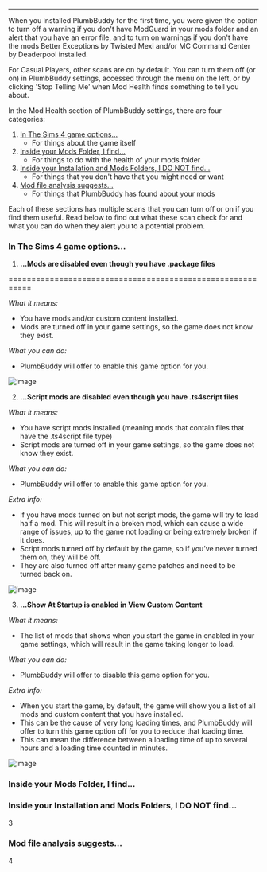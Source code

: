 ---

When you installed PlumbBuddy for the first time, you were given the option to turn off a warning if you don't have ModGuard in your mods folder and an alert that you have an error file, and to turn on warnings if you don't have the mods Better Exceptions by Twisted Mexi and/or MC Command Center by Deaderpool installed. 

For Casual Players, other scans are on by default. You can turn them off (or on) in PlumbBuddy settings, accessed through the menu on the left, or by clicking 'Stop Telling Me' when Mod Health finds something to tell you about.

In the Mod Health section of PlumbBuddy settings, there are four categories:

1. [In The Sims 4 game options...](#in-the-sims-4-game-options)
    * For things about the game itself
2. [Inside your Mods Folder, I find...](#inside-your-mods-folder-i-find)
    * For things to do with the health of your mods folder
3. [Inside your Installation and Mods Folders, I DO NOT find...](#inside-your-installation-and-mods-folders-i-do-not-find)
    * For things that you don't have that you might need or want
4. [Mod file analysis suggests...](#mod-file-analysis-suggests)
    * For things that PlumbBuddy has found about your mods

Each of these sections has multiple scans that you can turn off or on if you find them useful. Read below to find out what these scan check for and what you can do when they alert you to a potential problem.

### In The Sims 4 game options...

1. **…Mods are disabled even though you have .package files**

===========================================================

*What it means:*

* You have mods and/or custom content installed.
* Mods are turned off in your game settings, so the game does not know they exist.

*What you can do:*

* PlumbBuddy will offer to enable this game option for you.

![image](/img/casual-packages-disabled.png)

2. **…Script mods are disabled even though you have .ts4script files**

*What it means:*

* You have script mods installed (meaning mods that contain files that have the .ts4script file type)
* Script mods are turned off in your game settings, so the game does not know they exist.

*What you can do:*

* PlumbBuddy will offer to enable this game option for you.

*Extra info:*

* If you have mods turned on but not script mods, the game will try to load half a mod. This will result in a broken mod, which can cause a wide range of issues, up to the game not loading or being extremely broken if it does.
* Script mods turned off by default by the game, so if you’ve never turned them on, they will be off.
* They are also turned off after many game patches and need to be turned back on.

![image](/img/casual-scripts-disabled.png)

3. **…Show At Startup is enabled in View Custom Content**

*What it means:*

* The list of mods that shows when you start the game in enabled in your game settings, which will result in the game taking longer to load.

*What you can do:*

* PlumbBuddy will offer to disable this game option for you.

*Extra info:*

* When you start the game, by default, the game will show you a list of all mods and custom content that you have installed.
* This can be the cause of very long loading times, and PlumbBuddy will offer to turn this game option off for you to reduce that loading time.
* This can mean the difference between a loading time of up to several hours and a loading time counted in minutes.

![image](/img/)

### Inside your Mods Folder, I find...



### Inside your Installation and Mods Folders, I DO NOT find...

3

### Mod file analysis suggests...

4